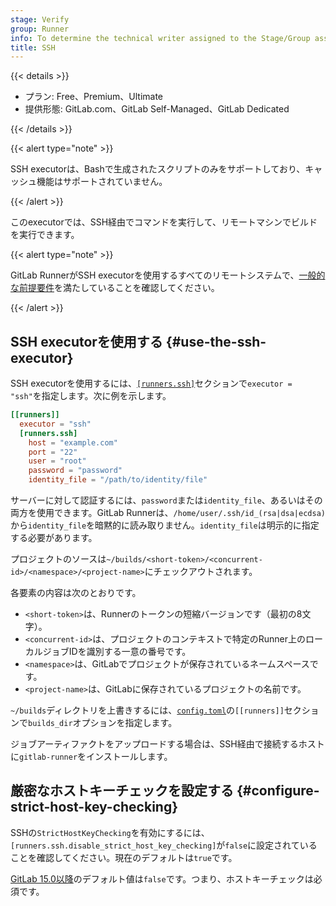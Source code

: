 ```yaml
---
stage: Verify
group: Runner
info: To determine the technical writer assigned to the Stage/Group associated with this page, see https://handbook.gitlab.com/handbook/product/ux/technical-writing/#assignments
title: SSH
---
```


{{< details >}}

- プラン: Free、Premium、Ultimate
- 提供形態: GitLab.com、GitLab Self-Managed、GitLab Dedicated

{{< /details >}}

{{< alert type="note" >}}

SSH executorは、Bashで生成されたスクリプトのみをサポートしており、キャッシュ機能はサポートされていません。

{{< /alert >}}

このexecutorでは、SSH経由でコマンドを実行して、リモートマシンでビルドを実行できます。

{{< alert type="note" >}}

GitLab RunnerがSSH executorを使用するすべてのリモートシステムで、[一般的な前提要件](_index.md#prerequisites-for-non-docker-executors)を満たしていることを確認してください。

{{< /alert >}}

## SSH executorを使用する {#use-the-ssh-executor}

SSH executorを使用するには、[`[runners.ssh]`](../configuration/advanced-configuration.md#the-runnersssh-section)セクションで`executor = "ssh"`を指定します。次に例を示します。

```toml
[[runners]]
  executor = "ssh"
  [runners.ssh]
    host = "example.com"
    port = "22"
    user = "root"
    password = "password"
    identity_file = "/path/to/identity/file"
```

サーバーに対して認証するには、`password`または`identity_file`、あるいはその両方を使用できます。GitLab Runnerは、`/home/user/.ssh/id_(rsa|dsa|ecdsa)`から`identity_file`を暗黙的に読み取りません。`identity_file`は明示的に指定する必要があります。

プロジェクトのソースは`~/builds/<short-token>/<concurrent-id>/<namespace>/<project-name>`にチェックアウトされます。

各要素の内容は次のとおりです。

- `<short-token>`は、Runnerのトークンの短縮バージョンです（最初の8文字）。
- `<concurrent-id>`は、プロジェクトのコンテキストで特定のRunner上のローカルジョブIDを識別する一意の番号です。
- `<namespace>`は、GitLabでプロジェクトが保存されているネームスペースです。
- `<project-name>`は、GitLabに保存されているプロジェクトの名前です。

`~/builds`ディレクトリを上書きするには、[`config.toml`](../configuration/advanced-configuration.md)の`[[runners]]`セクションで`builds_dir`オプションを指定します。

ジョブアーティファクトをアップロードする場合は、SSH経由で接続するホストに`gitlab-runner`をインストールします。

## 厳密なホストキーチェックを設定する {#configure-strict-host-key-checking}

SSHの`StrictHostKeyChecking`を有効にするには、`[runners.ssh.disable_strict_host_key_checking]`が`false`に設定されていることを確認してください。現在のデフォルトは`true`です。

[GitLab 15.0以降](https://gitlab.com/gitlab-org/gitlab-runner/-/issues/28192)のデフォルト値は`false`です。つまり、ホストキーチェックは必須です。
